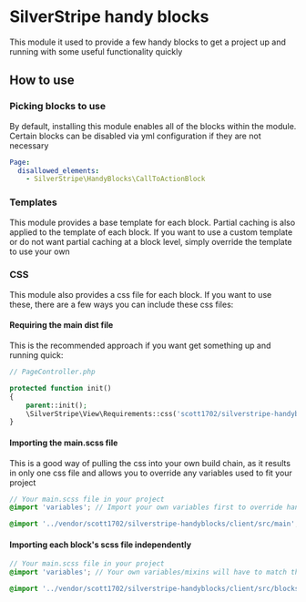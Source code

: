 # SilverStripe handy blocks

This module it used to provide a few handy blocks to get a project up and running with some useful functionality quickly

## How to use

### Picking blocks to use

By default, installing this module enables all of the blocks within the module. Certain blocks can be disabled via yml configuration if they are not necessary

```yaml
Page:
  disallowed_elements:
    - SilverStripe\HandyBlocks\CallToActionBlock
```

### Templates

This module provides a base template for each block. Partial caching is also applied to the template of each block. If you want to use a custom template or do not want partial caching at a block level, simply override the template to use your own

### CSS

This module also provides a css file for each block. If you want to use these, there are a few ways you can include these css files:

#### Requiring the main dist file

This is the recommended approach if you want get something up and running quick:

```php
// PageController.php

protected function init()
{
    parent::init();
    \SilverStripe\View\Requirements::css('scott1702/silverstripe-handyblocks:client/dist/main.css');
}
```

#### Importing the main.scss file

This is a good way of pulling the css into your own build chain, as it results in only one css file and allows you to override any variables used to fit your project

```scss
// Your main.scss file in your project
@import 'variables'; // Import your own variables first to override handyblocks variables

@import '../vendor/scott1702/silverstripe-handyblocks/client/src/main';
```


#### Importing each block's scss file independently

```scss
// Your main.scss file in your project
@import 'variables'; // Your own variables/mixins will have to match the values used in each scss file

@import '../vendor/scott1702/silverstripe-handyblocks/client/src/blocks/cta-block';
```
